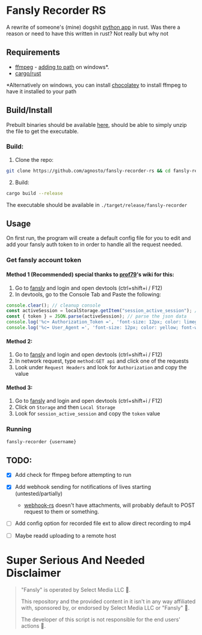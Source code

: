 # Fansly Recorder RS

A rewrite of someone's (mine) dogshit [python app](https://github.com/agnosto/fansly-recorder) in rust.
Was there a reason or need to have this written in rust? Not really but why not

## Requirements

- [ffmpeg](https://ffmpeg.org/) - [adding to path](https://phoenixnap.com/kb/ffmpeg-windows) on windows*.
- [cargo/rust](https://rustup.rs/)

*Alternatively on windows, you can install [chocolatey](https://chocolatey.org/install) to install ffmpeg to have it installed to your path

## Build/Install 

Prebuilt binaries should be available [here](https://github.com/agnosto/fansly-recorder-rs/releases), should be able to simply unzip the file to get the executable.

### Build:

1. Clone the repo:

```bash
git clone https://github.com/agnosto/fansly-recorder-rs && cd fansly-recorder-rs
```

2. Build: 

```bash
cargo build --release
```

The executable should be available in `./target/release/fansly-recorder`


## Usage

On first run, the program will create a default config file for you to edit and add your fansly auth token to in order to handle all the request needed.


### Get fansly account token

#### Method 1 (Recommended) special thanks to [prof79](https://github.com/prof79/)'s wiki for this:
1. Go to [fansly](https://fansly.com) and login and open devtools (ctrl+shift+i / F12)
2. In devtools, go to the Console Tab and Paste the following: 
```javascript
console.clear(); // cleanup console
const activeSession = localStorage.getItem("session_active_session"); // get required key
const { token } = JSON.parse(activeSession); // parse the json data
console.log('%c➡️ Authorization_Token =', 'font-size: 12px; color: limegreen; font-weight: bold;', token); // show token
console.log('%c➡️ User_Agent =', 'font-size: 12px; color: yellow; font-weight: bold;', navigator.userAgent); // show user-agent
```

#### Method 2:
1. Go to [fansly](https://fansly.com) and login and open devtools (ctrl+shift+i / F12)
2. In network request, type `method:GET api` and click one of the requests
3. Look under `Request Headers` and look for `Authorization` and copy the value

#### Method 3:
1. Go to [fansly](https://fansly.com) and login and open devtools (ctrl+shift+i / F12)
2. Click on `Storage` and then `Local Storage`
3. Look for `session_active_session` and copy the `token` value


### Running 

```bash
fansly-recorder {username}
```

## TODO:

- [x] Add check for ffmpeg before attempting to run 
- [x] Add webhook sending for notifications of lives starting (untested/partially)
    - [webhook-rs](https://github.com/thoo0224/webhook-rs) doesn't have attachments, will probably default to POST request to them or something.
- [ ] Add config option for recorded file ext to allow direct recording to mp4
- [ ] Maybe readd uploading to a remote host


# Super Serious And Needed Disclaimer

> "Fansly" is operated by Select Media LLC 👺.
>
> This repository and the provided content in it isn't in any way affiliated with, sponsored by, or endorsed by Select Media LLC or "Fansly" 👺.
>
> The developer of this script is not responsible for the end users' actions 👺.

